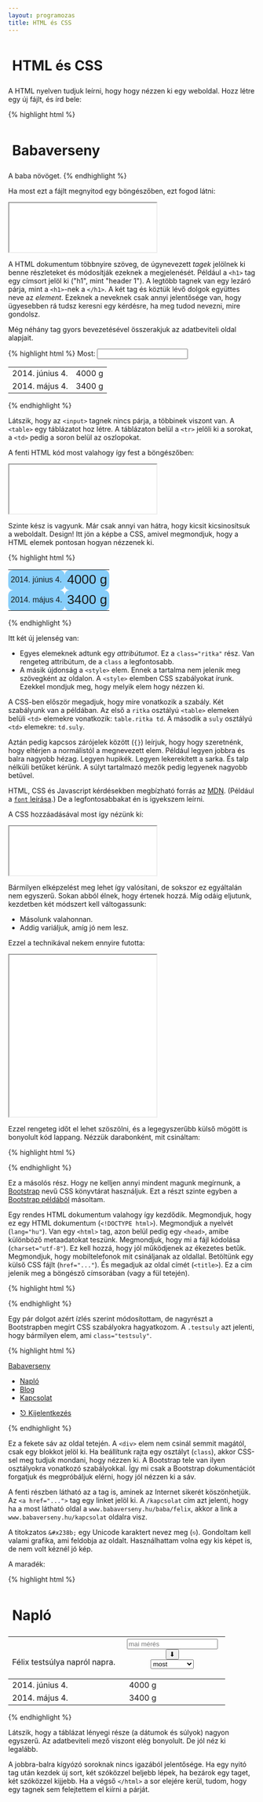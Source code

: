 ```yaml
---
layout: programozas
title: HTML és CSS
---
```


# HTML és CSS

A HTML nyelven tudjuk leírni, hogy hogy nézzen ki egy weboldal. Hozz létre egy új fájlt, és írd bele:

{% highlight html %}
<h1>Babaverseny</h1>
A baba növöget.
{% endhighlight %}

Ha most ezt a fájlt megnyitod egy böngészőben, ezt fogod látni:

<iframe height="100" src="pelda-alap-html.html">iframe</iframe>

A HTML dokumentum többnyire szöveg, de úgynevezett _tagek_ jelölnek ki benne részleteket és módosítják ezeknek a megjelenését.
Például a `<h1>` tag egy címsort jelöl ki ("h1", mint "header 1").
A legtöbb tagnek van egy lezáró párja, mint a `<h1>`-nek a `</h1>`.
A két tag és köztük lévő dolgok együttes neve az _element_.
Ezeknek a neveknek csak annyi jelentősége van, hogy ügyesebben rá tudsz keresni egy kérdésre, ha meg tudod nevezni, mire gondolsz.

Még néhány tag gyors bevezetésével összerakjuk az adatbeviteli oldal alapjait.

{% highlight html %}
Most: <input>
<table>
  <tr><td>2014. június 4.</td><td>4000 g</td></tr>
  <tr><td>2014. május 4.</td><td>3400 g</td></tr>
</table>
{% endhighlight %}

Látszik, hogy az `<input>` tagnek nincs párja, a többinek viszont van.
A `<table>` egy táblázatot hoz létre. A táblázaton belül a `<tr>` jelöli ki a sorokat, a `<td>` pedig a soron belül az oszlopokat.

A fenti HTML kód most valahogy így fest a böngészőben:

<iframe height="100" src="pelda-tablazattal.html">iframe</iframe>

Szinte kész is vagyunk. Már csak annyi van hátra, hogy kicsit kicsinosítsuk a weboldalt. Design!
Itt jön a képbe a CSS, amivel megmondjuk, hogy a HTML elemek pontosan hogyan nézzenek ki.

{% highlight html %}
<style>
table.ritka td {
  padding-right: 5px;
  padding-left: 5px;
  background: lightskyblue;
  border-radius: 10px;
  font-family: sans-serif;
}
td.suly {
  font-size: 20pt;
}
</style>
<table class="ritka">
  <tr><td>2014. június 4.</td><td class="suly">4000 g</td></tr>
  <tr><td>2014. május 4.</td><td class="suly">3400 g</td></tr>
</table>
{% endhighlight %}

Itt két új jelenség van:

- Egyes elemeknek adtunk egy _attribútumot_. Ez a `class="ritka"` rész.
  Van rengeteg attribútum, de a `class` a legfontosabb.
- A másik újdonság a `<style>` elem. Ennek a tartalma nem jelenik meg szövegként az oldalon.
  A `<style>` elemben CSS szabályokat írunk. Ezekkel mondjuk meg, hogy melyik elem hogy nézzen ki.

A CSS-ben először megadjuk, hogy mire vonatkozik a szabály. Két szabályunk van a példában.
Az első a `ritka` osztályú `<table>` elemeken belüli `<td>` elemekre vonatkozik: `table.ritka td`.
A második a `suly` osztályú `<td>` elemekre: `td.suly`.

Aztán pedig kapcsos zárójelek között (`{}`) leírjuk, hogy hogy szeretnénk, hogy eltérjen a normálistól a megnevezett elem.
Például legyen jobbra és balra nagyobb hézag. Legyen hupikék. Legyen lekerekített a sarka. És talp nélküli betűket kérünk.
A súlyt tartalmazó mezők pedig legyenek nagyobb betűvel.

HTML, CSS és Javascript kérdésekben megbízható forrás az [MDN](https://developer.mozilla.org/en-US/).
(Például a [`font` leírása](https://developer.mozilla.org/en/docs/Web/CSS/font).)
De a legfontosabbakat én is igyekszem leírni.

A CSS hozzáadásával most így nézünk ki:

<iframe height="100" src="pelda-alap-css.html">iframe</iframe>

Bármilyen elképzelést meg lehet így valósítani, de sokszor ez egyáltalán nem egyszerű. Sokan abból élnek, hogy értenek hozzá.
Míg odáig eljutunk, kezdetben két módszert kell váltogassunk:

- Másolunk valahonnan.
- Addig variáljuk, amíg jó nem lesz.

Ezzel a technikával nekem ennyire futotta:

<iframe height="330" src="pelda-bootstrappel.html">iframe</iframe>

Ezzel rengeteg időt el lehet szöszölni, és a legegyszerűbb külső mögött is bonyolult kód lappang.
Nézzük darabonként, mit csináltam:

{% highlight html %}
<!DOCTYPE html>
<html lang="hu">
  <head>
    <meta charset="utf-8">
    <meta name="viewport" content="width=device-width, initial-scale=1">
    <link rel="stylesheet" href="//netdna.bootstrapcdn.com/bootstrap/3.1.1/css/bootstrap.min.css">
    <title>Félix a Babaversenyen</title>
{% endhighlight %}

Ez a másolós rész. Hogy ne kelljen annyi mindent magunk megírnunk, a [Bootstrap](http://getbootstrap.com/) nevű CSS könyvtárat használjuk.
Ezt a részt szinte egyben a [Bootstrap példából](http://getbootstrap.com/getting-started/#template) másoltam.

Egy rendes HTML dokumentum valahogy így kezdődik.
Megmondjuk, hogy ez egy HTML dokumentum (`<!DOCTYPE html>`). Megmondjuk a nyelvét (`lang="hu"`).
Van egy `<html>` tag, azon belül pedig egy `<head>`, amibe különböző metaadatokat teszünk.
Megmondjuk, hogy mi a fájl kódolása (`charset="utf-8"`). Ez kell hozzá, hogy jól működjenek az ékezetes betűk.
Megmondjuk, hogy mobiltelefonok mit csináljanak az oldallal.
Betöltünk egy külső CSS fájlt (`href="..."`). És megadjuk az oldal címét (`<title>`).
Ez a cím jelenik meg a böngésző címsorában (vagy a fül tetején).

{% highlight html %}
    <style>
h1 {
  padding: 8px;
}
.testsuly th {
  font-weight: normal;
}
.testsuly .lead {
  margin-bottom: 0;
}
.testsuly td.lead {
  padding-left: 20px;
}
    </style>
  </head>
{% endhighlight %}

Egy pár dolgot azért ízlés szerint módosítottam, de nagyrészt a Bootstrapben megírt CSS szabályokra hagyatkozom.
A `.testsuly` azt jelenti, hogy bármilyen elem, ami `class="testsuly"`.

{% highlight html %}
  <body>
    <div class="navbar navbar-inverse navbar-static-top" role="navigation">
      <div class="container">
        <a class="navbar-brand" href="/">Babaverseny</a>
        <ul class="nav navbar-nav">
          <li class="active"><a href="#">Napló</a></li>
          <li><a href="/blog">Blog</a></li>
          <li><a href="/kapcsolat">Kapcsolat</a></li>
        </ul>
        <ul class="nav navbar-nav navbar-right">
          <li><a href="/kijelentkezes">&#x238b; Kijelentkezés</a></li>
        </div>
      </div>
    </div>
{% endhighlight %}

Ez a fekete sáv az oldal tetején. A `<div>` elem nem csinál semmit magától, csak egy blokkot jelöl ki.
Ha beállítunk rajta egy osztályt (`class`), akkor CSS-sel meg tudjuk mondani, hogy nézzen ki.
A Bootstrap tele van ilyen osztályokra vonatkozó szabályokkal.
Így mi csak a Bootstrap dokumentációt forgatjuk és megpróbáljuk elérni, hogy jól nézzen ki a sáv.

A fenti részben látható az a tag is, aminek az Internet sikerét köszönhetjük.
Az `<a href="...">` tag egy linket jelöl ki.
A `/kapcsolat` cím azt jelenti, hogy ha a most látható oldal a `www.babaverseny.hu/baba/felix`,
akkor a link a `www.babaverseny.hu/kapcsolat` oldalra visz.

A titokzatos `&#x238b;` egy Unicode karaktert nevez meg (`⎋`).
Gondoltam kell valami grafika, ami feldobja az oldalt.
Használhattam volna egy kis képet is, de nem volt kéznél jó kép.

A maradék:

{% highlight html %}
    <div class="container">
      <h1>Napló</h1>
      <table class="testsuly table table-hover">
        <thead>
          <tr>
            <th>
              <p class="lead">Félix testsúlya napról napra.</p>
            </th>
            <th>
              <form class="form-inline">
                <div class="form-group">
                  <div class="input-group" style="width: 200px">
                    <input class="form-control" placeholder="mai mérés">
                    <span class="input-group-btn">
                      <button class="btn btn-primary">&#x2b07;</button>
                    </span>
                  </div>
                </div>
                <div class="form-group">
                  <select class="form-control">
                    <option>most</option>
                    <option>tegnap</option>
                    <option>tegnapelőtt</option>
                  </select>
                </div>
              </form>
            </th>
          </tr>
        </thead>
        <tbody>
          <tr><td>2014. június 4.</td><td class="lead">4000 g</td></tr>
          <tr><td>2014. május 4.</td><td class="lead">3400 g</td></tr>
        </tbody>
      </table>
    </div>
  </body>
</html>
{% endhighlight %}

Látszik, hogy a táblázat lényegi része (a dátumok és súlyok) nagyon egyszerű.
Az adatbeviteli mező viszont elég bonyolult. De jól néz ki legalább.

A jobbra-balra kígyózó soroknak nincs igazából jelentősége.
Ha egy nyitó tag után kezdek új sort, két szóközzel beljebb lépek, ha bezárok egy taget, két szóközzel kijjebb.
Ha a végső `</html>` a sor elejére kerül, tudom, hogy egy tagnek sem felejtettem el kiírni a párját.
